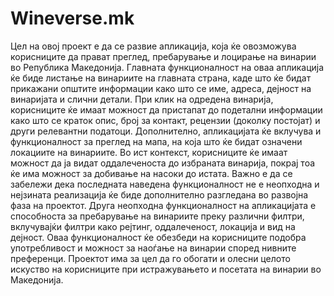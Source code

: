 # Wineverse.mk
Цел на овој проект е да се развие апликација, која ќе овозможува корисниците да прават преглед,
пребарување и лоцирање на винарии во Република Македонија.
Главната функционалност на оваа апликација ќе биде листање на винариите на главната страна, каде што
ќе бидат прикажани општите информации како што се име, адреса, дејност на винаријата и слични детали.
При клик на одредена винарија, корисниците ќе имаат можност да пристапат до подетални информации како
што се краток опис, број за контакт, рецензии (доколку постојат) и други релевантни податоци.
Дополнително, апликацијата ќе вклучува и функционалност за преглед на мапа, на која што ќе бидат
означени локациите на винариите. Во ист контекст, корисниците ќе имаат можност да ја видат
оддалеченоста до избраната винарија, покрај тоа ќе има можност за добивање на насоки до истата.
Важно е да се забележи дека последната наведена функционалност не е неопходна и нејзината реализација
ќе биде дополнително разгледана во развојна фаза на проектот.
Друга неопходна функционалност на апликацијата е способноста за пребарување на винариите преку
различни филтри, вклучувајќи филтри како рејтинг, оддалеченост, локација и вид на дејност.
Оваа функционалност ќе обезбеди на корисниците подобра употребливост и можност за наоѓање на
винарии според нивните преференци. Проектот има за цел да го обогати и олесни целото искуство
на корисниците при истражувањето и посетата на винарии во Македонија.
